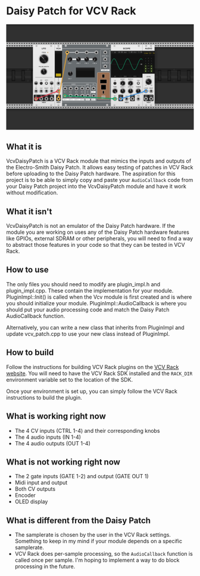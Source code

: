 # Daisy Patch for VCV Rack

![VCV Patch](vcv_patch.png)

## What it is
VcvDaisyPatch is a VCV Rack module that mimics the inputs and outputs of the Electro-Smith Daisy Patch. It allows easy testing of patches in VCV Rack before uploading to the Daisy Patch hardware. The aspiration for this project is to be able to simply copy and paste your `AudioCallback` code from your Daisy Patch project into the VcvDaisyPatch module and have it work without modification.

## What it isn't
VcvDaisyPatch is not an emulator of the Daisy Patch hardware. If the module you are working on uses any of the Daisy Patch hardware features like GPIOs, external SDRAM or other peripherals, you will need to find a way to abstract those features in your code so that they can be tested in VCV Rack.

## How to use
The only files you should need to modify are plugin_impl.h and plugin_impl.cpp. These contain the implementation for your module. PluginImpl::Init() is called when the Vcv module is first created and is where you should initialize your module. PluginImpl::AudioCallback is where you should put your audio processing code and match the Daisy Patch AudioCallback function.

Alternatively, you can write a new class that inherits from PluginImpl and update vcv_patch.cpp to use your new class instead of PluginImpl.

## How to build
Follow the instructions for building VCV Rack plugins on the [VCV Rack website](https://vcvrack.com/manual/PluginDevelopmentTutorial.html). You will need to have the VCV Rack SDK installed and the `RACK_DIR` environment variable set to the location of the SDK.

Once your environment is set up, you can simply follow the VCV Rack instructions to build the plugin.

## What is working right now
- The 4 CV inputs (CTRL 1-4) and their corresponding knobs
- The 4 audio inputs (IN 1-4)
- The 4 audio outputs (OUT 1-4)

## What is not working right now
- The 2 gate inputs (GATE 1-2) and output (GATE OUT 1)
- Midi input and output
- Both CV outputs
- Encoder
- OLED display

## What is different from the Daisy Patch
- The samplerate is chosen by the user in the VCV Rack settings. Something to keep in my mind if your module depends on a specific samplerate.
- VCV Rack does per-sample processing, so the `AudioCallback` function is called once per sample. I'm hoping to implement a way to do block processing in the future.